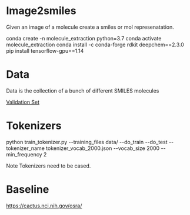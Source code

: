# Image2smiles
Given an image of a molecule create a smiles or mol represenatation. 

conda create -n molecule_extraction python=3.7
conda activate molecule_extraction
conda install -c conda-forge rdkit deepchem==2.3.0
pip install tensorflow-gpu==1.14

# Data
Data is the collection of a bunch of different SMILES molecules

[Validation Set](https://spacemanidol.blob.core.windows.net/blob/valitation.tar.gz)




# Tokenizers

python train_tokenizer.py  --training_files data/ --do_train --do_test --tokenizer_name tokenizer_vocab_2000.json --vocab_size 2000 --min_frequency 2

Note Tokenizers need to be cased. 



# Baseline
https://cactus.nci.nih.gov/osra/